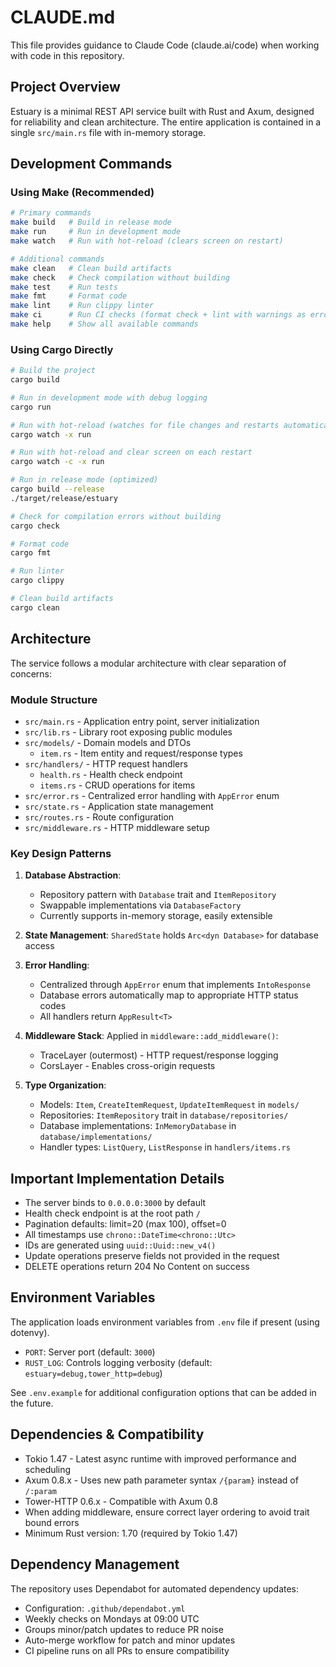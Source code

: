 # CLAUDE.md

This file provides guidance to Claude Code (claude.ai/code) when working with code in this repository.

## Project Overview

Estuary is a minimal REST API service built with Rust and Axum, designed for reliability and clean architecture. The entire application is contained in a single `src/main.rs` file with in-memory storage.

## Development Commands

### Using Make (Recommended)
```bash
# Primary commands
make build   # Build in release mode
make run     # Run in development mode
make watch   # Run with hot-reload (clears screen on restart)

# Additional commands
make clean   # Clean build artifacts
make check   # Check compilation without building
make test    # Run tests
make fmt     # Format code
make lint    # Run clippy linter
make ci      # Run CI checks (format check + lint with warnings as errors)
make help    # Show all available commands
```

### Using Cargo Directly
```bash
# Build the project
cargo build

# Run in development mode with debug logging
cargo run

# Run with hot-reload (watches for file changes and restarts automatically)
cargo watch -x run

# Run with hot-reload and clear screen on each restart
cargo watch -c -x run

# Run in release mode (optimized)
cargo build --release
./target/release/estuary

# Check for compilation errors without building
cargo check

# Format code
cargo fmt

# Run linter
cargo clippy

# Clean build artifacts
cargo clean
```

## Architecture

The service follows a modular architecture with clear separation of concerns:

### Module Structure
- `src/main.rs` - Application entry point, server initialization
- `src/lib.rs` - Library root exposing public modules
- `src/models/` - Domain models and DTOs
  - `item.rs` - Item entity and request/response types
- `src/handlers/` - HTTP request handlers
  - `health.rs` - Health check endpoint
  - `items.rs` - CRUD operations for items
- `src/error.rs` - Centralized error handling with `AppError` enum
- `src/state.rs` - Application state management
- `src/routes.rs` - Route configuration
- `src/middleware.rs` - HTTP middleware setup

### Key Design Patterns

1. **Database Abstraction**:
   - Repository pattern with `Database` trait and `ItemRepository`
   - Swappable implementations via `DatabaseFactory`
   - Currently supports in-memory storage, easily extensible

2. **State Management**: `SharedState` holds `Arc<dyn Database>` for database access

3. **Error Handling**:
   - Centralized through `AppError` enum that implements `IntoResponse`
   - Database errors automatically map to appropriate HTTP status codes
   - All handlers return `AppResult<T>`

4. **Middleware Stack**: Applied in `middleware::add_middleware()`:
   - TraceLayer (outermost) - HTTP request/response logging
   - CorsLayer - Enables cross-origin requests

5. **Type Organization**:
   - Models: `Item`, `CreateItemRequest`, `UpdateItemRequest` in `models/`
   - Repositories: `ItemRepository` trait in `database/repositories/`
   - Database implementations: `InMemoryDatabase` in `database/implementations/`
   - Handler types: `ListQuery`, `ListResponse` in `handlers/items.rs`

## Important Implementation Details

- The server binds to `0.0.0.0:3000` by default
- Health check endpoint is at the root path `/`
- Pagination defaults: limit=20 (max 100), offset=0
- All timestamps use `chrono::DateTime<chrono::Utc>`
- IDs are generated using `uuid::Uuid::new_v4()`
- Update operations preserve fields not provided in the request
- DELETE operations return 204 No Content on success

## Environment Variables

The application loads environment variables from `.env` file if present (using dotenvy).

- `PORT`: Server port (default: `3000`)
- `RUST_LOG`: Controls logging verbosity (default: `estuary=debug,tower_http=debug`)

See `.env.example` for additional configuration options that can be added in the future.

## Dependencies & Compatibility

- Tokio 1.47 - Latest async runtime with improved performance and scheduling
- Axum 0.8.x - Uses new path parameter syntax `/{param}` instead of `/:param`
- Tower-HTTP 0.6.x - Compatible with Axum 0.8
- When adding middleware, ensure correct layer ordering to avoid trait bound errors
- Minimum Rust version: 1.70 (required by Tokio 1.47)

## Dependency Management

The repository uses Dependabot for automated dependency updates:
- Configuration: `.github/dependabot.yml`
- Weekly checks on Mondays at 09:00 UTC
- Groups minor/patch updates to reduce PR noise
- Auto-merge workflow for patch and minor updates
- CI pipeline runs on all PRs to ensure compatibility
